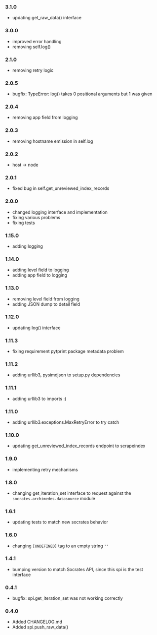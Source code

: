 ### 3.1.0

* updating get_raw_data() interface

### 3.0.0

* improved error handling
* removing self.log()

### 2.1.0

* removing retry logic

### 2.0.5

* bugfix: TypeError: log() takes 0 positional arguments but 1 was given

### 2.0.4

* removing app field from logging

### 2.0.3

* removing hostname emission in self.log

### 2.0.2

* host -> node

### 2.0.1

* fixed bug in self.get_unreviewed_index_records

### 2.0.0

* changed logging interface and implementation
* fixing various problems
* fixing tests

### 1.15.0

* adding logging

### 1.14.0

* adding level field to logging
* adding app field to logging

### 1.13.0

* removing level field from logging
* adding JSON dump to detail field

### 1.12.0

* updating log() interface

### 1.11.3

* fixing requirement pytprint package metadata problem

### 1.11.2

* adding urllib3, pysimdjson to setup.py dependencies

### 1.11.1

* adding urllib3 to imports :(

### 1.11.0

* adding urllib3.exceptions.MaxRetryError to try catch

### 1.10.0

* updating get_unreviewed_index_records endpoint to scrapeindex

### 1.9.0

* implementing retry mechanisms

### 1.8.0

* changing get_iteration_set interface to request against the `socrates.archimedes.datasource` module

### 1.6.1

* updating tests to match new socrates behavior

### 1.6.0

* changing `[UNDEFINED]` tag to an empty string `''`

### 1.4.1

* bumping version to match Socrates API, since this spi is the test interface

### 0.4.1

* bugfix: spi.get_iteration_set was not working correctly

### 0.4.0

* Added CHANGELOG.md
* Added spi.push_raw_data()
